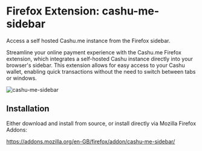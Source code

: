 # Firefox Extension: cashu-me-sidebar
Access a self hosted Cashu.me instance from the Firefox sidebar.

Streamline your online payment experience with the Cashu.me Firefox extension, which integrates a self-hosted Cashu instance directly into your browser's sidebar. This extension allows for easy access to your Cashu wallet, enabling quick transactions without the need to switch between tabs or windows.

![cashu-me-sidebar](https://github.com/user-attachments/assets/89924cc4-54e8-4c21-af26-29f319614bbc)

## Installation

Either download and install from source, or install directly via Mozilla Firefox Addons:

https://addons.mozilla.org/en-GB/firefox/addon/cashu-me-sidebar/
